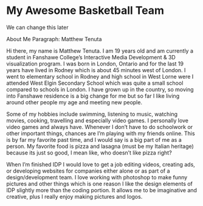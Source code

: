 # My Awesome Basketball Team

We can change this later

About Me Paragraph: Matthew Tenuta

Hi there, my name is Matthew Tenuta. I am 19 years old and am currently a student in Fanshawe College’s Interactive Media Development & 3D visualization program. I was born in London, Ontario and for the last 19 years have lived in Rodney which is about 45 minutes west of London. I went to elementary school in Rodney and high school in West Lorne were I attended West Elgin Secondary School which was quite a small school compared to schools in London. I have grown up in the country, so moving into Fanshawe residence is a big change for me but so far I like living around other people my age and meeting new people.

Some of my hobbies include swimming, listening to music, watching movies, cooking, travelling and especially video games. I personally love video games and always have. Whenever I don’t have to do schoolwork or other important things, chances are I’m playing with my friends online. This is by far my favorite past time, and I would say is a big part of me as a person. My favorite food is pizza and lasagna (must be my Italian heritage) because its just so good, I mean like, who doesn’t like pizza right?

When I’m finished IDP I would love to get a job editing videos, creating ads, or developing websites for companies either alone or as part of a design/development team.  I love working with photoshop to make funny pictures and other things which is one reason I like the design elements of IDP slightly more than the coding portion. It allows me to be imaginative and creative, plus I really enjoy making pictures and logos. 
